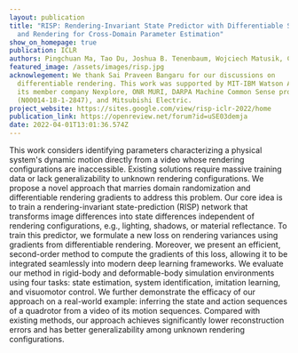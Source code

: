 ```yaml
---
layout: publication
title: "RISP: Rendering-Invariant State Predictor with Differentiable Simulation
  and Rendering for Cross-Domain Parameter Estimation"
show_on_homepage: true
publication: ICLR
authors: Pingchuan Ma, Tao Du, Joshua B. Tenenbaum, Wojciech Matusik, Chuang Gan
featured_image: /assets/images/risp.jpg
acknowlegement: We thank Sai Praveen Bangaru for our discussions on
  differentiable rendering. This work was supported by MIT-IBM Watson AI Lab and
  its member company Nexplore, ONR MURI, DARPA Machine Common Sense program, ONR
  (N00014-18-1-2847), and Mitsubishi Electric.
project_website: https://sites.google.com/view/risp-iclr-2022/home
publication_link: https://openreview.net/forum?id=uSE03demja
date: 2022-04-01T13:01:36.574Z
---
```

This work considers identifying parameters characterizing a physical system's dynamic motion directly from a video whose rendering configurations are inaccessible. Existing solutions require massive training data or lack generalizability to unknown rendering configurations. We propose a novel approach that marries domain randomization and differentiable rendering gradients to address this problem. Our core idea is to train a rendering-invariant state-prediction (RISP) network that transforms image differences into state differences independent of rendering configurations, e.g., lighting, shadows, or material reflectance. To train this predictor, we formulate a new loss on rendering variances using gradients from differentiable rendering. Moreover, we present an efficient, second-order method to compute the gradients of this loss, allowing it to be integrated seamlessly into modern deep learning frameworks. We evaluate our method in rigid-body and deformable-body simulation environments using four tasks: state estimation, system identification, imitation learning, and visuomotor control. We further demonstrate the efficacy of our approach on a real-world example: inferring the state and action sequences of a quadrotor from a video of its motion sequences. Compared with existing methods, our approach achieves significantly lower reconstruction errors and has better generalizability among unknown rendering configurations.